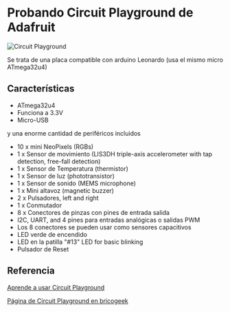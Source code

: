 # Probando Circuit Playground de Adafruit


![Circuit Playground](https://cdn-learn.adafruit.com/assets/assets/000/031/961/medium800/circuit_playground_3000_front_lit_ORIG.jpg?1461687520)

Se trata de una placa compatible con arduino Leonardo (usa el mismo micro ATmega32u4)

## Características

* ATmega32u4
* Funciona a 3.3V
* Micro-USB

y una enorme cantidad de periféricos incluidos

* 10 x mini NeoPixels (RGBs)
* 1 x Sensor de movimiento (LIS3DH triple-axis accelerometer with tap detection, free-fall detection)
* 1 x Sensor de Temperatura (thermistor)
* 1 x Sensor de luz (phototransistor)
* 1 x Sensor de sonido (MEMS microphone)
* 1 x Mini altavoz (magnetic buzzer)
* 2 x Pulsadores, left and right
* 1 x Conmutador
* 8 x Conectores de pinzas con pines de entrada salida
* I2C, UART, and 4 pines para entradas analógicas o salidas PWM
* Los 8 conectores se pueden usar como sensores capacitivos
* LED verde de encendido
* LED en la patilla  "#13" LED for basic blinking
* Pulsador de Reset 

## Referencia

[Aprende a usar Circuit Playground](https://learn.adafruit.com/introducing-circuit-playground?view=all)

[Página de Circuit Playground en bricogeek](http://tienda.bricogeek.com/modelos-arduino/869-adafruit-circuit-playground-developer-edition.html)
